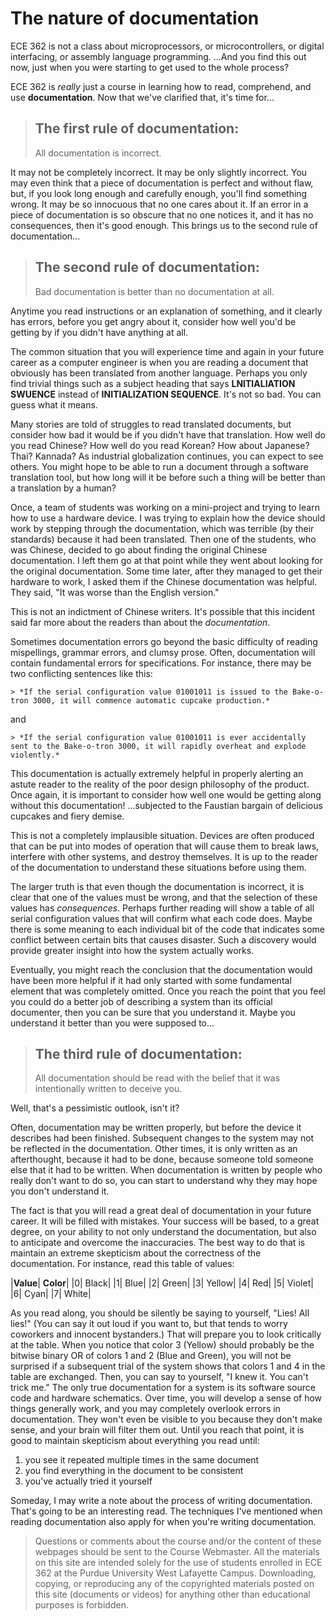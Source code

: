 # The nature of documentation
ECE 362 is not a class about microprocessors, or microcontrollers, or digital interfacing, or assembly language programming. ...And you find this out now, just when you were starting to get used to the whole process?

ECE 362 is *really* just a course in learning how to read, comprehend, and use **documentation**. Now that we've clarified that, it's time for...

> ## The first rule of documentation:
> All documentation is incorrect.

It may not be completely incorrect. It may be only slightly incorrect. You may even think that a piece of documentation is perfect and without flaw, but, if you look long enough and carefully enough, you'll find something wrong. It may be so innocuous that no one cares about it. If an error in a piece of documentation is so obscure that no one notices it, and it has no consequences, then it's good enough. This brings us to the second rule of documentation...

> ## The second rule of documentation:
> Bad documentation is better than no documentation at all.

Anytime you read instructions or an explanation of something, and it clearly has errors, before you get angry about it, consider how well you'd be getting by if you didn't have anything at all.

The common situation that you will experience time and again in your future career as a computer engineer is when you are reading a document that obviously has been translated from another language. Perhaps you only find trivial things such as a subject heading that says **LNITIALIATION SWUENCE** instead of **INITIALIZATION SEQUENCE**. It's not so bad. You can guess what it means.

Many stories are told of struggles to read translated documents, but consider how bad it would be if you didn't have that translation. How well do you read Chinese? How well do you read Korean? How about Japanese? Thai? Kannada? As industrial globalization continues, you can expect to see others. You might hope to be able to run a document through a software translation tool, but how long will it be before such a thing will be better than a translation by a human?

Once, a team of students was working on a mini-project and trying to learn how to use a hardware device. I was trying to explain how the device should work by stepping through the documentation, which was terrible (by their standards) because it had been translated. Then one of the students, who was Chinese, decided to go about finding the original Chinese documentation. I left them go at that point while they went about looking for the original documentation. Some time later, after they managed to get their hardware to work, I asked them if the Chinese documentation was helpful. They said, "It was worse than the English version."

This is not an indictment of Chinese writers. It's possible that this incident said far more about the readers than about the *documentation*.

Sometimes documentation errors go beyond the basic difficulty of reading mispellings, grammar errors, and clumsy prose. Often, documentation will contain fundamental errors for specifications. For instance, there may be two conflicting sentences like this:

    > *If the serial configuration value 01001011 is issued to the Bake-o-tron 3000, it will commence automatic cupcake production.*

and

    > *If the serial configuration value 01001011 is ever accidentally sent to the Bake-o-tron 3000, it will rapidly overheat and explode violently.*

This documentation is actually extremely helpful in properly alerting an astute reader to the reality of the poor design philosophy of the product. Once again, it is important to consider how well one would be getting along without this documentation! ...subjected to the Faustian bargain of delicious cupcakes and fiery demise.

This is not a completely implausible situation. Devices are often produced that can be put into modes of operation that will cause them to break laws, interfere with other systems, and destroy themselves. It is up to the reader of the documentation to understand these situations before using them.

The larger truth is that even though the documentation is incorrect, it is clear that one of the values must be wrong, and that the selection of these values has *consequences*. Perhaps further reading will show a table of all serial configuration values that will confirm what each code does. Maybe there is some meaning to each individual bit of the code that indicates some conflict between certain bits that causes disaster. Such a discovery would provide greater insight into how the system actually works.

Eventually, you might reach the conclusion that the documentation would have been more helpful if it had only started with some fundamental element that was completely omitted. Once you reach the point that you feel you could do a better job of describing a system than its official documenter, then you can be sure that you understand it. Maybe you understand it better than you were supposed to...

> ## The third rule of documentation:
> All documentation should be read with the belief that it was intentionally written to deceive you.

Well, that's a pessimistic outlook, isn't it?

Often, documentation may be written properly, but before the device it describes had been finished. Subsequent changes to the system may not be reflected in the documentation. Other times, it is only written as an afterthought, because it had to be done, because someone told someone else that it had to be written. When documentation is written by people who really don't want to do so, you can start to understand why they may hope you don't understand it.

The fact is that you will read a great deal of documentation in your future career. It will be filled with mistakes. Your success will be based, to a great degree, on your ability to not only understand the documentation, but also to anticipate and overcome the inaccuracies. The best way to do that is maintain an extreme skepticism about the correctness of the documentation. For instance, read this table of values:

|**Value**|	**Color**|
|0|	Black|
|1|	Blue|
|2|	Green|
|3|	Yellow|
|4|	Red|
|5|	Violet|
|6|	Cyan|
|7|	White|  

As you read along, you should be silently be saying to yourself, "Lies! All lies!" (You can say it out loud if you want to, but that tends to worry coworkers and innocent bystanders.) That will prepare you to look critically at the table. When you notice that color 3 (Yellow) should probably be the bitwise binary OR of colors 1 and 2 (Blue and Green), you will not be surprised if a subsequent trial of the system shows that colors 1 and 4 in the table are exchanged. Then, you can say to yourself, "I knew it. You can't trick me."
The only true documentation for a system is its software source code and hardware schematics. Over time, you will develop a sense of how things generally work, and you may completely overlook errors in documentation. They won't even be visible to you because they don't make sense, and your brain will filter them out. Until you reach that point, it is good to maintain skepticism about everything you read until:
1. you see it repeated multiple times in the same document
2. you find everything in the document to be consistent
3. you've actually tried it yourself

Someday, I may write a note about the process of writing documentation. That's going to be an interesting read. The techniques I've mentioned when reading documentation also apply for when you're writing documentation.

>Questions or comments about the course and/or the content of these webpages should be sent to the Course Webmaster. All the materials on this site are intended solely for the use of students enrolled in ECE 362 at the Purdue University West Lafayette Campus. Downloading, copying, or reproducing any of the copyrighted materials posted on this site (documents or videos) for anything other than educational purposes is forbidden.
